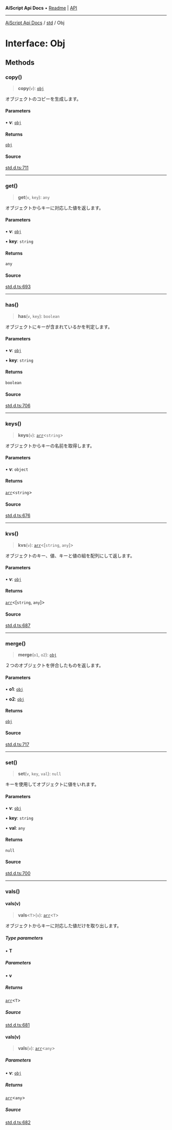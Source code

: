 ---
---
**AiScript Api Docs** • [Readme](../../README.md) \| [API](../../modules.md)

***

[AiScript Api Docs](../../README.md) / [std](../README.md) / Obj

# Interface: Obj

## Methods

### copy()

> **copy**(`v`): [`obj`](../type-aliases/obj.md)

オブジェクトのコピーを生成します。

#### Parameters

• **v**: [`obj`](../type-aliases/obj.md)

#### Returns

[`obj`](../type-aliases/obj.md)

#### Source

[std.d.ts:711](https://github.com/slofp/aitslib/blob/417fe62f0102d90b12040038b8cfc8d08c6859ce/src/std.d.ts#L711)

***

### get()

> **get**(`v`, `key`): `any`

オブジェクトからキーに対応した値を返します。

#### Parameters

• **v**: [`obj`](../type-aliases/obj.md)

• **key**: `string`

#### Returns

`any`

#### Source

[std.d.ts:693](https://github.com/slofp/aitslib/blob/417fe62f0102d90b12040038b8cfc8d08c6859ce/src/std.d.ts#L693)

***

### has()

> **has**(`v`, `key`): `boolean`

オブジェクトにキーが含まれているかを判定します。

#### Parameters

• **v**: [`obj`](../type-aliases/obj.md)

• **key**: `string`

#### Returns

`boolean`

#### Source

[std.d.ts:706](https://github.com/slofp/aitslib/blob/417fe62f0102d90b12040038b8cfc8d08c6859ce/src/std.d.ts#L706)

***

### keys()

> **keys**(`v`): [`arr`](../type-aliases/arr.md)\<`string`\>

オブジェクトからキーの名前を取得します。

#### Parameters

• **v**: `object`

#### Returns

[`arr`](../type-aliases/arr.md)\<`string`\>

#### Source

[std.d.ts:676](https://github.com/slofp/aitslib/blob/417fe62f0102d90b12040038b8cfc8d08c6859ce/src/std.d.ts#L676)

***

### kvs()

> **kvs**(`v`): [`arr`](../type-aliases/arr.md)\<[`string`, `any`]\>

オブジェクトのキー、値、キーと値の組を配列にして返します。

#### Parameters

• **v**: [`obj`](../type-aliases/obj.md)

#### Returns

[`arr`](../type-aliases/arr.md)\<[`string`, `any`]\>

#### Source

[std.d.ts:687](https://github.com/slofp/aitslib/blob/417fe62f0102d90b12040038b8cfc8d08c6859ce/src/std.d.ts#L687)

***

### merge()

> **merge**(`o1`, `o2`): [`obj`](../type-aliases/obj.md)

２つのオブジェクトを併合したものを返します。

#### Parameters

• **o1**: [`obj`](../type-aliases/obj.md)

• **o2**: [`obj`](../type-aliases/obj.md)

#### Returns

[`obj`](../type-aliases/obj.md)

#### Source

[std.d.ts:717](https://github.com/slofp/aitslib/blob/417fe62f0102d90b12040038b8cfc8d08c6859ce/src/std.d.ts#L717)

***

### set()

> **set**(`v`, `key`, `val`): `null`

キーを使用してオブジェクトに値をいれます。

#### Parameters

• **v**: [`obj`](../type-aliases/obj.md)

• **key**: `string`

• **val**: `any`

#### Returns

`null`

#### Source

[std.d.ts:700](https://github.com/slofp/aitslib/blob/417fe62f0102d90b12040038b8cfc8d08c6859ce/src/std.d.ts#L700)

***

### vals()

#### vals(v)

> **vals**\<`T`\>(`v`): [`arr`](../type-aliases/arr.md)\<`T`\>

オブジェクトからキーに対応した値だけを取り出します。

##### Type parameters

• **T**

##### Parameters

• **v**

##### Returns

[`arr`](../type-aliases/arr.md)\<`T`\>

##### Source

[std.d.ts:681](https://github.com/slofp/aitslib/blob/417fe62f0102d90b12040038b8cfc8d08c6859ce/src/std.d.ts#L681)

#### vals(v)

> **vals**(`v`): [`arr`](../type-aliases/arr.md)\<`any`\>

##### Parameters

• **v**: [`obj`](../type-aliases/obj.md)

##### Returns

[`arr`](../type-aliases/arr.md)\<`any`\>

##### Source

[std.d.ts:682](https://github.com/slofp/aitslib/blob/417fe62f0102d90b12040038b8cfc8d08c6859ce/src/std.d.ts#L682)
